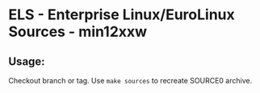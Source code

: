# ELS - Enterprise Linux/EuroLinux Sources - min12xxw
 
## Usage:
  Checkout branch or tag. Use `make sources` to recreate  SOURCE0 archive.
